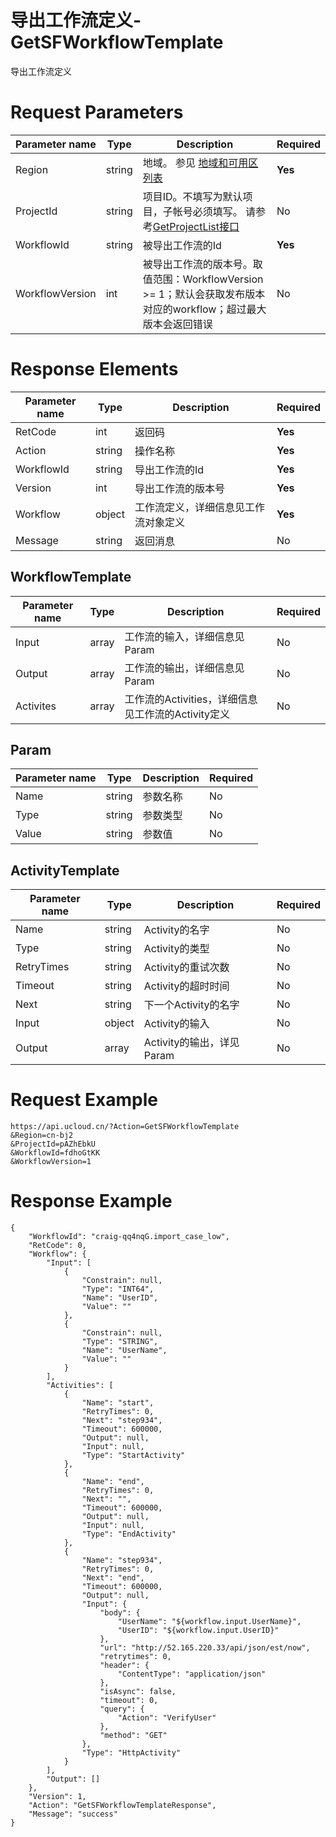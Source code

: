 # 导出工作流定义-GetSFWorkflowTemplate

导出工作流定义

# Request Parameters
|Parameter name|Type|Description|Required|
|---|---|---|---|
|Region|string|地域。 参见 [地域和可用区列表](api/summary/regionlist)|**Yes**|
|ProjectId|string|项目ID。不填写为默认项目，子帐号必须填写。 请参考[GetProjectList接口](api/summary/get_project_list)|No|
|WorkflowId|string|被导出工作流的Id|**Yes**|
|WorkflowVersion|int|被导出工作流的版本号。取值范围：WorkflowVersion >= 1；默认会获取发布版本对应的workflow；超过最大版本会返回错误|No|

# Response Elements
|Parameter name|Type|Description|Required|
|---|---|---|---|
|RetCode|int|返回码|**Yes**|
|Action|string|操作名称|**Yes**|
|WorkflowId|string|导出工作流的Id|**Yes**|
|Version|int|导出工作流的版本号|**Yes**|
|Workflow|object|工作流定义，详细信息见工作流对象定义|**Yes**|
|Message|string|返回消息|No|

## WorkflowTemplate
|Parameter name|Type|Description|Required|
|---|---|---|---|
|Input|array|工作流的输入，详细信息见Param|No|
|Output|array|工作流的输出，详细信息见Param|No|
|Activites|array|工作流的Activities，详细信息见工作流的Activity定义|No|

## Param
|Parameter name|Type|Description|Required|
|---|---|---|---|
|Name|string|参数名称|No|
|Type|string|参数类型|No|
|Value|string|参数值|No|

## ActivityTemplate
|Parameter name|Type|Description|Required|
|---|---|---|---|
|Name|string|Activity的名字|No|
|Type|string|Activity的类型|No|
|RetryTimes|string|	Activity的重试次数|No|
|Timeout|string|Activity的超时时间|No|
|Next|string|下一个Activity的名字|No|
|Input|object|Activity的输入|No|
|Output|array|Activity的输出，详见Param|No|

# Request Example
```
https://api.ucloud.cn/?Action=GetSFWorkflowTemplate 
&Region=cn-bj2
&ProjectId=pAZhEbkU
&WorkflowId=fdhoGtKK
&WorkflowVersion=1
```

# Response Example
```
{
    "WorkflowId": "craig-qq4nqG.import_case_low", 
    "RetCode": 0, 
    "Workflow": {
        "Input": [
            {
                "Constrain": null, 
                "Type": "INT64", 
                "Name": "UserID", 
                "Value": ""
            }, 
            {
                "Constrain": null, 
                "Type": "STRING", 
                "Name": "UserName", 
                "Value": ""
            }
        ], 
        "Activities": [
            {
                "Name": "start", 
                "RetryTimes": 0, 
                "Next": "step934", 
                "Timeout": 600000, 
                "Output": null, 
                "Input": null, 
                "Type": "StartActivity"
            }, 
            {
                "Name": "end", 
                "RetryTimes": 0, 
                "Next": "", 
                "Timeout": 600000, 
                "Output": null, 
                "Input": null, 
                "Type": "EndActivity"
            }, 
            {
                "Name": "step934", 
                "RetryTimes": 0, 
                "Next": "end", 
                "Timeout": 600000, 
                "Output": null, 
                "Input": {
                    "body": {
                        "UserName": "${workflow.input.UserName}", 
                        "UserID": "${workflow.input.UserID}"
                    }, 
                    "url": "http://52.165.220.33/api/json/est/now", 
                    "retrytimes": 0, 
                    "header": {
                        "ContentType": "application/json"
                    }, 
                    "isAsync": false, 
                    "timeout": 0, 
                    "query": {
                        "Action": "VerifyUser"
                    }, 
                    "method": "GET"
                }, 
                "Type": "HttpActivity"
            }
        ], 
        "Output": []
    }, 
    "Version": 1, 
    "Action": "GetSFWorkflowTemplateResponse", 
    "Message": "success"
}
```

